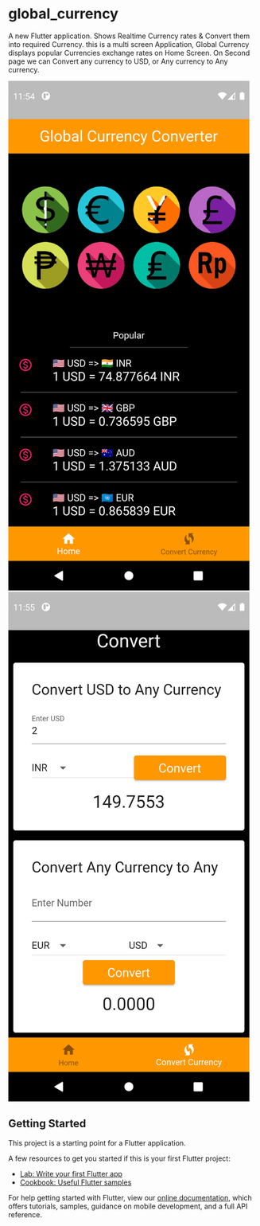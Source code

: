 # global_currency

A new Flutter application. Shows Realtime Currency rates & Convert them into required Currency.
this is a multi screen Application, Global Currency displays popular Currencies exchange rates on Home Screen.
On Second page we can Convert any currency to USD, or Any currency to Any currency.

![News app flutter](https://github.com/Akshayjadhav-7/flutter_global_currency_converter/blob/master/images/homeScreen.png)
![News app flutter](https://github.com/Akshayjadhav-7/flutter_global_currency_converter/blob/master/images/converterScreen.png)
## Getting Started

This project is a starting point for a Flutter application.

A few resources to get you started if this is your first Flutter project:

- [Lab: Write your first Flutter app](https://flutter.dev/docs/get-started/codelab)
- [Cookbook: Useful Flutter samples](https://flutter.dev/docs/cookbook)

For help getting started with Flutter, view our
[online documentation](https://flutter.dev/docs), which offers tutorials,
samples, guidance on mobile development, and a full API reference.
